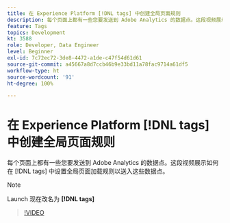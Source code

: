 ```yaml
---
title: 在 Experience Platform [!DNL tags] 中创建全局页面规则
description: 每个页面上都有一些您要发送到 Adobe Analytics 的数据点。这段视频展示如何在 [!DNL tags] 中设置全局页面加载规则以送入这些数据点。
feature: Tags
topics: Development
kt: 3588
role: Developer, Data Engineer
level: Beginner
exl-id: 7c72ec72-3de8-4472-a1de-c47f54d61d61
source-git-commit: a45667a8d7ccb46b9e33bd11a78fac9714a61df5
workflow-type: ht
source-wordcount: '91'
ht-degree: 100%

---
```


# 在 Experience Platform [!DNL tags] 中创建全局页面规则

每个页面上都有一些您要发送到 Adobe Analytics 的数据点。这段视频展示如何在 [!DNL tags] 中设置全局页面加载规则以送入这些数据点。

>[!NOTE]
>
> Launch 现在改名为 **[!DNL tags]**

>[!VIDEO](https://video.tv.adobe.com/v/28769/?quality=12&learn=on)
